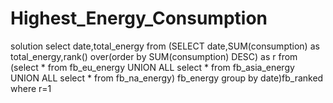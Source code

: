 # Highest_Energy_Consumption
solution
select date,total_energy
from
(SELECT date,SUM(consumption) as total_energy,rank() over(order by SUM(consumption) DESC) as r
from
(select * from fb_eu_energy
UNION ALL
select * from fb_asia_energy
UNION ALL
select * from fb_na_energy) fb_energy
group by date)fb_ranked
where r=1
